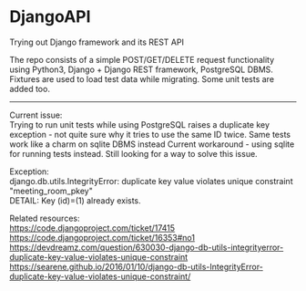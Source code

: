 # DjangoAPI
Trying out Django framework and its REST API

The repo consists of a simple POST/GET/DELETE request functionality using Python3, Django + Django REST framework, PostgreSQL DBMS. 
Fixtures are used to load test data while migrating. 
Some unit tests are added too.


-------------------------------------------------------------
Current issue:<br>
Trying to run unit tests while using PostgreSQL raises a duplicate key exception - not quite sure why it tries to use the same ID twice. Same tests work like a charm on sqlite DBMS instead
Current workaround - using sqlite for running tests instead. 
Still looking for a way to solve this issue.

Exception:<br>
django.db.utils.IntegrityError: duplicate key value violates unique constraint "meeting_room_pkey"<br>
DETAIL:  Key (id)=(1) already exists.

Related resources:<br>
https://code.djangoproject.com/ticket/17415<br>
https://code.djangoproject.com/ticket/16353#no1<br>
https://devdreamz.com/question/630030-django-db-utils-integrityerror-duplicate-key-value-violates-unique-constraint<br>
https://searene.github.io/2016/01/10/django-db-utils-IntegrityError-duplicate-key-value-violates-unique-constraint/<br>
